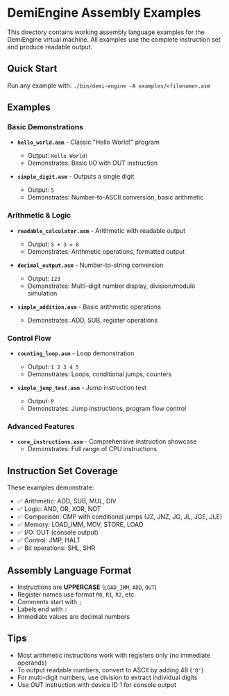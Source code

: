 # DemiEngine Assembly Examples

This directory contains working assembly language examples for the DemiEngine virtual machine. All examples use the complete instruction set and produce readable output.

## Quick Start
Run any example with: `./bin/demi-engine -A examples/<filename>.asm`

## Examples

### Basic Demonstrations
- **`hello_world.asm`** - Classic "Hello World!" program
  - Output: `Hello World!`
  - Demonstrates: Basic I/O with OUT instruction

- **`simple_digit.asm`** - Outputs a single digit
  - Output: `5`
  - Demonstrates: Number-to-ASCII conversion, basic arithmetic

### Arithmetic & Logic
- **`readable_calculator.asm`** - Arithmetic with readable output
  - Output: `5 + 3 = 8`
  - Demonstrates: Arithmetic operations, formatted output

- **`decimal_output.asm`** - Number-to-string conversion
  - Output: `123`
  - Demonstrates: Multi-digit number display, division/modulo simulation

- **`simple_addition.asm`** - Basic arithmetic operations
  - Demonstrates: ADD, SUB, register operations

### Control Flow
- **`counting_loop.asm`** - Loop demonstration
  - Output: `1 2 3 4 5`
  - Demonstrates: Loops, conditional jumps, counters

- **`simple_jump_test.asm`** - Jump instruction test
  - Output: `P`
  - Demonstrates: Jump instructions, program flow control

### Advanced Features
- **`core_instructions.asm`** - Comprehensive instruction showcase
  - Demonstrates: Full range of CPU instructions

## Instruction Set Coverage

These examples demonstrate:
- ✅ Arithmetic: ADD, SUB, MUL, DIV
- ✅ Logic: AND, OR, XOR, NOT
- ✅ Comparison: CMP with conditional jumps (JZ, JNZ, JG, JL, JGE, JLE)
- ✅ Memory: LOAD_IMM, MOV, STORE, LOAD
- ✅ I/O: OUT (console output)
- ✅ Control: JMP, HALT
- ✅ Bit operations: SHL, SHR

## Assembly Language Format
- Instructions are **UPPERCASE** (`LOAD_IMM`, `ADD`, `OUT`)
- Register names use format `R0`, `R1`, `R2`, etc.
- Comments start with `;`
- Labels end with `:`
- Immediate values are decimal numbers

## Tips
- Most arithmetic instructions work with registers only (no immediate operands)
- To output readable numbers, convert to ASCII by adding 48 (`'0'`)
- For multi-digit numbers, use division to extract individual digits
- Use OUT instruction with device ID 1 for console output
